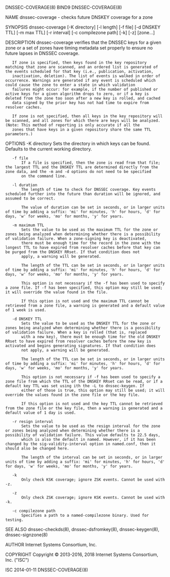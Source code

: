 DNSSEC-COVERAGE(8)                                                                                  BIND9                                                                                  DNSSEC-COVERAGE(8)



NAME
       dnssec-coverage - checks future DNSKEY coverage for a zone

SYNOPSIS
       dnssec-coverage [-K directory] [-l length] [-f file] [-d DNSKEY TTL] [-m max TTL] [-r interval] [-c compilezone path] [-k] [-z] [zone...]

DESCRIPTION
       dnssec-coverage verifies that the DNSSEC keys for a given zone or a set of zones have timing metadata set properly to ensure no future lapses in DNSSEC coverage.

       If zone is specified, then keys found in the key repository matching that zone are scanned, and an ordered list is generated of the events scheduled for that key (i.e., publication, activation,
       inactivation, deletion). The list of events is walked in order of occurrence. Warnings are generated if any event is scheduled which could cause the zone to enter a state in which validation
       failures might occur: for example, if the number of published or active keys for a given algorithm drops to zero, or if a key is deleted from the zone too soon after a new key is rolled, and cached
       data signed by the prior key has not had time to expire from resolver caches.

       If zone is not specified, then all keys in the key repository will be scanned, and all zones for which there are keys will be analyzed. (Note: This method of reporting is only accurate if all the
       zones that have keys in a given repository share the same TTL parameters.)

OPTIONS
       -K directory
           Sets the directory in which keys can be found. Defaults to the current working directory.

       -f file
           If a file is specified, then the zone is read from that file; the largest TTL and the DNSKEY TTL are determined directly from the zone data, and the -m and -d options do not need to be specified
           on the command line.

       -l duration
           The length of time to check for DNSSEC coverage. Key events scheduled further into the future than duration will be ignored, and assumed to be correct.

           The value of duration can be set in seconds, or in larger units of time by adding a suffix: 'mi' for minutes, 'h' for hours, 'd' for days, 'w' for weeks, 'mo' for months, 'y' for years.

       -m maximum TTL
           Sets the value to be used as the maximum TTL for the zone or zones being analyzed when determining whether there is a possibility of validation failure. When a zone-signing key is deactivated,
           there must be enough time for the record in the zone with the longest TTL to have expired from resolver caches before that key can be purged from the DNSKEY RRset. If that condition does not
           apply, a warning will be generated.

           The length of the TTL can be set in seconds, or in larger units of time by adding a suffix: 'mi' for minutes, 'h' for hours, 'd' for days, 'w' for weeks, 'mo' for months, 'y' for years.

           This option is not necessary if the -f has been used to specify a zone file. If -f has been specified, this option may still be used; it will override the value found in the file.

           If this option is not used and the maximum TTL cannot be retrieved from a zone file, a warning is generated and a default value of 1 week is used.

       -d DNSKEY TTL
           Sets the value to be used as the DNSKEY TTL for the zone or zones being analyzed when determining whether there is a possibility of validation failure. When a key is rolled (that is, replaced
           with a new key), there must be enough time for the old DNSKEY RRset to have expired from resolver caches before the new key is activated and begins generating signatures. If that condition does
           not apply, a warning will be generated.

           The length of the TTL can be set in seconds, or in larger units of time by adding a suffix: 'mi' for minutes, 'h' for hours, 'd' for days, 'w' for weeks, 'mo' for months, 'y' for years.

           This option is not necessary if -f has been used to specify a zone file from which the TTL of the DNSKEY RRset can be read, or if a default key TTL was set using ith the -L to dnssec-keygen. If
           either of those is true, this option may still be used; it will override the values found in the zone file or the key file.

           If this option is not used and the key TTL cannot be retrieved from the zone file or the key file, then a warning is generated and a default value of 1 day is used.

       -r resign interval
           Sets the value to be used as the resign interval for the zone or zones being analyzed when determining whether there is a possibility of validation failure. This value defaults to 22.5 days,
           which is also the default in named. However, if it has been changed by the sig-validity-interval option in named.conf, then it should also be changed here.

           The length of the interval can be set in seconds, or in larger units of time by adding a suffix: 'mi' for minutes, 'h' for hours, 'd' for days, 'w' for weeks, 'mo' for months, 'y' for years.

       -k
           Only check KSK coverage; ignore ZSK events. Cannot be used with -z.

       -z
           Only check ZSK coverage; ignore KSK events. Cannot be used with -k.

       -c compilezone path
           Specifies a path to a named-compilezone binary. Used for testing.

SEE ALSO
       dnssec-checkds(8), dnssec-dsfromkey(8), dnssec-keygen(8), dnssec-signzone(8)

AUTHOR
       Internet Systems Consortium, Inc.

COPYRIGHT
       Copyright © 2013-2016, 2018 Internet Systems Consortium, Inc. ("ISC")



ISC                                                                                               2014-01-11                                                                               DNSSEC-COVERAGE(8)
